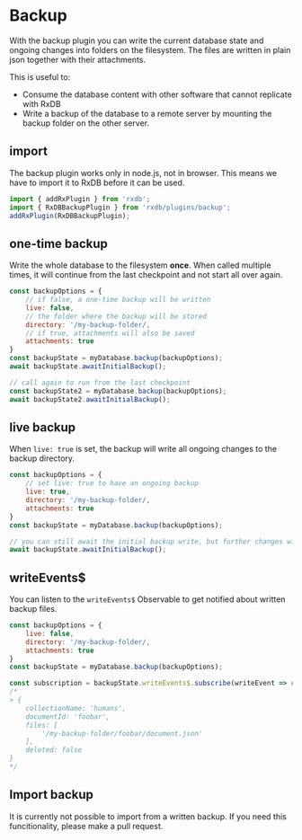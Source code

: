 # Backup

With the backup plugin you can write the current database state and ongoing changes into folders on the filesystem.
The files are written in plain json together with their attachments.

This is useful to:
  - Consume the database content with other software that cannot replicate with RxDB
  - Write a backup of the database to a remote server by mounting the backup folder on the other server.


## import

The backup plugin works only in node.js, not in browser.
This means we have to import it to RxDB before it can be used.

```javascript
import { addRxPlugin } from 'rxdb';
import { RxDBBackupPlugin } from 'rxdb/plugins/backup';
addRxPlugin(RxDBBackupPlugin);
```


## one-time backup

Write the whole database to the filesystem **once**.
When called multiple times, it will continue from the last checkpoint and not start all over again.


```javascript
const backupOptions = {
    // if false, a one-time backup will be written
    live: false,
    // the folder where the backup will be stored
    directory: '/my-backup-folder/,
    // if true, attachments will also be saved
    attachments: true
}
const backupState = myDatabase.backup(backupOptions);
await backupState.awaitInitialBackup();

// call again to run from the last checkpoint
const backupState2 = myDatabase.backup(backupOptions);
await backupState2.awaitInitialBackup();
```

## live backup

When `live: true` is set, the backup will write all ongoing changes to the backup directory.

```javascript
const backupOptions = {
    // set live: true to have an ongoing backup
    live: true,
    directory: '/my-backup-folder/,
    attachments: true
}
const backupState = myDatabase.backup(backupOptions);

// you can still await the initial backup write, but further changes will still be processed.
await backupState.awaitInitialBackup();
```

## writeEvents$

You can listen to the `writeEvents$` Observable to get notified about written backup files.

```javascript
const backupOptions = {
    live: false,
    directory: '/my-backup-folder/,
    attachments: true
}
const backupState = myDatabase.backup(backupOptions);

const subscription = backupState.writeEvents$.subscribe(writeEvent => console.dir(writeEvent));
/*
> {
    collectionName: 'humans',
    documentId: 'foobar',
    files: [
        '/my-backup-folder/foobar/document.json'
    ],
    deleted: false
}
*/
```

## Import backup

It is currently not possible to import from a written backup. If you need this funcitionality, please make a pull request.
